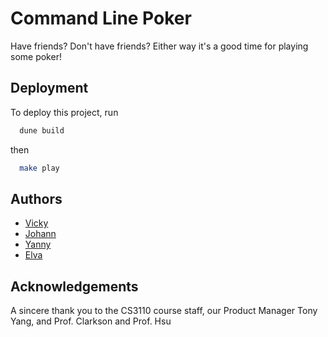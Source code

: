 
# Command Line Poker

Have friends? Don't have friends? Either way it's a good time for playing some poker!


## Deployment

To deploy this project, run

```bash
  dune build
```
then
```bash
  make play
```


## Authors

- [Vicky](https://github.coecis.cornell.edu/yq54)
- [Johann](https://github.coecis.cornell.edu/jcl354)
- [Yanny](https://github.coecis.cornell.edu/rz367)
- [Elva](https://github.coecis.cornell.edu/yg357)

## Acknowledgements

A sincere thank you to the CS3110 course staff, our Product Manager Tony Yang, and Prof. Clarkson and Prof. Hsu

